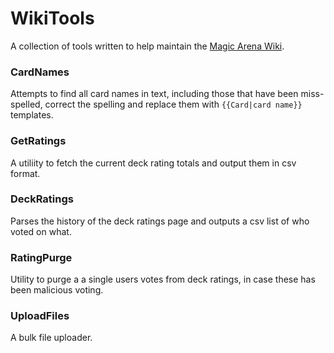 # WikiTools

 A collection of tools written to help maintain the [Magic Arena Wiki](http://magicarena.wikia.com).

### CardNames
Attempts to find all card names in text, including those that have been miss-spelled, correct the
spelling and replace them with `{{Card|card name}}` templates.

### GetRatings
A utiliity to fetch the current deck rating totals and output them in csv format.

### DeckRatings
Parses the history of the deck ratings page and outputs a csv list of who voted on what.

### RatingPurge
Utility to purge a a single users votes from deck ratings, in case these has been malicious voting.

### UploadFiles
A bulk file uploader.
